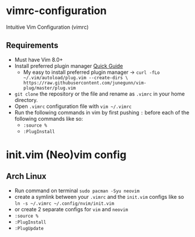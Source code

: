 # vimrc-configuration
Intuitive Vim Configuration (vimrc)

## Requirements
- Must have Vim 8.0+
- Install preferred plugin manager [Quick Guide](https://opensource.com/article/20/2/how-install-vim-plugins)
  - My easy to install preferred plugin manager -> `curl -fLo ~/.vim/autoload/plug.vim --create-dirs \
  https://raw.githubusercontent.com/junegunn/vim-plug/master/plug.vim`
- `git clone` the repository or the file and rename as `.vimrc` in your home directory.
- Open `.vimrc` configuration file with `vim ~/.vimrc`
- Run the following commands in vim by first pushing `:` before each of the following commands like so:
  - `:source %`
  - `:PlugInstall`

# init.vim (Neo)vim config

## Arch Linux
- Run command on terminal `sudo pacman -Syu neovim`
- create a symlink between your `.vimrc` and the `init.vim` configs like so `ln -s ~/.vimrc ~/.config/nvim/init.vim`
- or create 2 separate configs for `vim` and `neovim`
- `:source %`
- `:PlugInstall`
- `:PlugUpdate`
